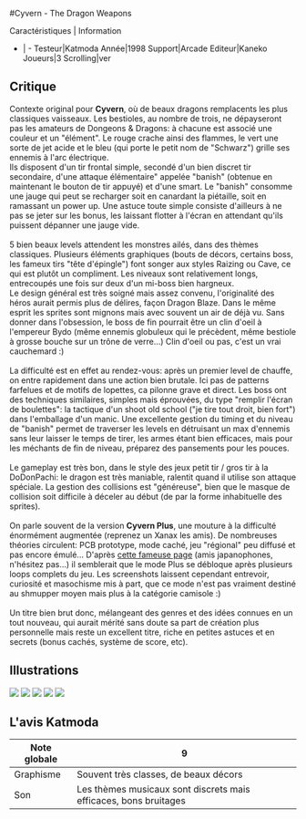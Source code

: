 #Cyvern - The Dragon Weapons

Caractéristiques | Information
- | -
Testeur|Katmoda
Année|1998
Support|Arcade
Editeur|Kaneko
Joueurs|3
Scrolling|ver

## Critique
Contexte original pour <b>Cyvern</b>, où de beaux dragons remplacents les plus classiques vaisseaux. Les bestioles, au nombre de trois, ne dépayseront pas les amateurs de Dongeons & Dragons: à chacune est associé une couleur et un "élément". Le rouge crache ainsi des flammes, le vert une sorte de jet acide et le bleu (qui porte le petit nom de "Schwarz") grille ses ennemis à l'arc électrique.<br/>Ils disposent d'un tir frontal simple, secondé d'un bien discret tir secondaire, d'une attaque élémentaire" appelée "banish" (obtenue en maintenant le bouton de tir appuyé) et d'une smart. Le "banish" consomme une jauge qui peut se recharger soit en canardant la piétaille, soit en ramassant un power up. Une astuce toute simple consiste d'ailleurs à ne pas se jeter sur les bonus, les laissant flotter à l'écran en attendant qu'ils puissent dépanner une jauge vide.<br/><br/>5 bien beaux levels attendent les monstres ailés, dans des thèmes classiques. Plusieurs éléments graphiques (bouts de décors, certains boss, les fameux tirs "tête d'épingle") font songer aux styles Raizing ou Cave, ce qui est plutôt un compliment. Les niveaux sont relativement longs, entrecoupés une fois sur deux d'un mi-boss bien hargneux.<br/>Le design général est très soigné mais assez convenu, l'originalité des héros aurait permis plus de délires, façon Dragon Blaze. Dans le même esprit les sprites sont mignons mais avec souvent un air de déjà vu. Sans donner dans l'obsession, le boss de fin pourrait être un clin d'oeil à l'empereur Bydo (même ennemis globuleux qui le précèdent, même bestiole à grosse bouche sur un trône de verre...) Clin d'oeil ou pas, c'est un vrai cauchemard :)<br/><br/>La difficulté est en effet au rendez-vous: après un premier level de chauffe, on entre rapidement dans une action bien brutale. Ici pas de patterns farfelues et de motifs de lopettes, ca pilonne grave et direct. Les boss ont des techniques similaires, simples mais éprouvées, du type "remplir l'écran de boulettes": la tactique d'un shoot old school ("je tire tout droit, bien fort") dans l'emballage d'un manic. Une excellente gestion du timing et du niveau de "banish" permet de traverser les levels en détruisant un max d'ennemis sans leur laisser le temps de tirer, les armes étant bien efficaces, mais pour les méchants de fin de niveau, préparez des pansements pour les pouces.<br/><br/>Le gameplay est très bon, dans le style des jeux petit tir / gros tir à la DoDonPachi: le dragon est très maniable, ralentit quand il utilise son attaque spéciale. La gestion des collisions est "généreuse", bien que le masque de collision soit difficile à déceler au début (de par la forme inhabituelle des sprites).<br/><br/>On parle souvent de la version <b>Cyvern Plus</b>, une mouture à la difficulté énormément augmentée (reprenez un Xanax les amis). De nombreuses théories circulent: PCB prototype, mode caché, jeu "régional" peu diffusé et pas encore émulé... D'après <a href="http://www2s.biglobe.ne.jp/%7Ener-k/plus.htm" target="_blank">cette fameuse page</a> (amis japanophones, n'hésitez pas...) il semblerait que le mode Plus se débloque après plusieurs loops complets du jeu. Les screenshots laissent cependant entrevoir, curiosité et masochisme mis à part, que ce mode n'est pas vraiment destiné au shmupper moyen mais plus à la catégorie camisole :)<br/><br/>Un titre bien brut donc, mélangeant des genres et des idées connues en un tout nouveau, qui aurait mérité sans doute sa part de création plus personnelle mais reste un excellent titre, riche en petites astuces et en secrets (bonus cachés, système de score, etc). 

## Illustrations
![](http://www.shmup.com/images/thumbs/cyvern.jpg)
![](http://www.shmup.com/images/thumbs/cyvern-2.jpg)
![](http://www.shmup.com/images/thumbs/img_fiche_3_280.jpg)
![](http://www.shmup.com/images/thumbs/img_fiche_4_280.jpg)
![](http://www.shmup.com/images/thumbs/)

## L'avis Katmoda
Note globale|9
-|-
Graphisme|Souvent très classes, de beaux décors
Son|Les thèmes musicaux sont discrets mais efficaces, bons bruitages
